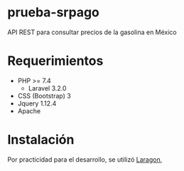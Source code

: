 # prueba-srpago
API REST para consultar precios de la gasolina en México

# Requerimientos

- PHP >= 7.4
    * Laravel 3.2.0
- CSS (Bootstrap) 3
- Jquery 1.12.4
- Apache

# Instalación

Por practicidad para el desarrollo, se utilizó [Laragon](https://laragon.org/),